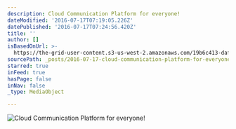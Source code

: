 ```yaml
---
description: Cloud Communication Platform for everyone!
dateModified: '2016-07-17T07:19:05.226Z'
datePublished: '2016-07-17T07:24:56.420Z'
title: ''
author: []
isBasedOnUrl: >-
  https://the-grid-user-content.s3-us-west-2.amazonaws.com/19b6c413-daf3-464e-8fea-c8d30c272fc6.jpg
sourcePath: _posts/2016-07-17-cloud-communication-platform-for-everyone.md
starred: true
inFeed: true
hasPage: false
inNav: false
_type: MediaObject

---
```

![Cloud Communication Platform for everyone!](https://the-grid-user-content.s3-us-west-2.amazonaws.com/19b6c413-daf3-464e-8fea-c8d30c272fc6.jpg)